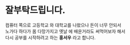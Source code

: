 
# 잘부탁드립니다.

 컴퓨터 쪽으로 고등학교 와 대학교를 나왔으나 돈이 너무 안되서   
 노가다 하다가 몸 다망가지고 옛날 에 배운거라도 써먹어보자 해서    
 다시 공부를 시작하려고 하는 **홍서우** 라고 합니다.


